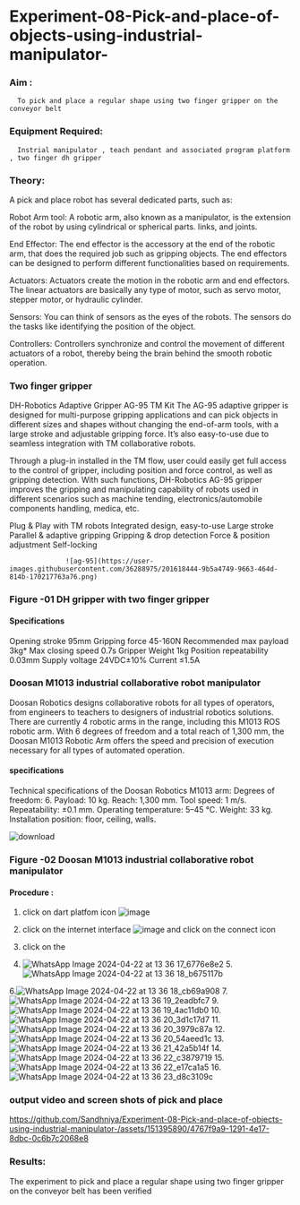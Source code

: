 # Experiment-08-Pick-and-place-of-objects-using-industrial-manipulator-

### Aim :
      To pick and place a regular shape using two finger gripper on the conveyor belt 
### Equipment Required: 
      Instrial manipulator , teach pendant and associated program platform , two finger dh gripper 
      
### Theory: 

A pick and place robot has several dedicated parts, such as:

Robot Arm tool: A robotic arm, also known as a manipulator, is the extension of the robot by using cylindrical or spherical parts. links, and joints.

End Effector: The end effector is the accessory at the end of the robotic arm, that does the required job such as gripping objects. The end effectors can be designed to perform different functionalities based on requirements.

Actuators: Actuators create the motion in the robotic arm and end effectors. The linear actuators are basically any type of motor, such as servo motor, stepper motor, or hydraulic cylinder.

Sensors: You can think of sensors as the eyes of the robots. The sensors do the tasks like identifying the position of the object.

Controllers: Controllers synchronize and control the movement of different actuators of a robot, thereby being the brain behind the smooth robotic operation.


### Two finger gripper 

DH-Robotics
Adaptive Gripper AG-95 TM Kit
The AG-95 adaptive gripper is designed for multi-purpose gripping applications and can pick objects in different sizes and shapes without changing the end-of-arm tools, with a large stroke and adjustable gripping force. It’s also easy-to-use due to seamless integration with TM collaborative robots.

Through a plug-in installed in the TM flow, user could easily get full access to the control of gripper, including position and force control, as well as gripping detection. With such functions, DH-Robotics AG-95 gripper improves the gripping and manipulating capability of robots used in different scenarios such as machine tending, electronics/automobile components handling, medica, etc.

Plug & Play with TM robots
Integrated design, easy-to-use
Large stroke
Parallel & adaptive gripping
Gripping & drop detection
Force & position adjustment
Self-locking

                  ![ag-95](https://user-images.githubusercontent.com/36288975/201618444-9b5a4749-9663-464d-814b-170217763a76.png)
### Figure -01 DH gripper with two finger gripper 

#### Specifications

Opening stroke	95mm
Gripping force 	45-160N
Recommended max payload	3kg*
Max closing speed	0.7s
Gripper Weight	1kg
Position repeatability	0.03mm
Supply voltage	24VDC±10%
Current	≤1.5A



### Doosan M1013 industrial collaborative robot manipulator 
Doosan Robotics designs collaborative robots for all types of operators, from engineers to teachers to designers of industrial robotics solutions. There are currently 4 robotic arms in the range, including this M1013 ROS robotic arm. With 6 degrees of freedom and a total reach of 1,300 mm, the Doosan M1013 Robotic Arm offers the speed and precision of execution necessary for all types of automated operation.

#### specifications 
Technical specifications of the Doosan Robotics M1013 arm:
Degrees of freedom: 6.
Payload: 10 kg.
Reach: 1,300 mm.
Tool speed: 1 m/s.
Repeatability: ±0.1 mm.
Operating temperature: 5–45 °C.
Weight: 33 kg.
Installation position: floor, ceiling, walls.



![download](https://user-images.githubusercontent.com/36288975/201624230-89cc83ff-cecd-49ea-84c6-c67066e9d157.jpg)

### Figure -02 Doosan M1013 industrial collaborative robot manipulator 

#### Procedure : 

1. click on dart platfom icon ![image](https://user-images.githubusercontent.com/36288975/201621038-f1248586-5c20-40fd-8a74-68c7d8b44939.png)
2. click on the internet interface 
![image](https://user-images.githubusercontent.com/36288975/201621235-3b8b46a9-3c19-4207-9ea2-6a7954eb6135.png)
and click on the connect icon 

3. click on the
4. ![WhatsApp Image 2024-04-22 at 13 36 17_6776e8e2](https://github.com/Sandhniya/Experiment-08-Pick-and-place-of-objects-using-industrial-manipulator-/assets/151395890/1319c0ff-a44e-428c-80df-6a4f8cdc42a1)
5.![WhatsApp Image 2024-04-22 at 13 36 18_b675117b](https://github.com/Sandhniya/Experiment-08-Pick-and-place-of-objects-using-industrial-manipulator-/assets/151395890/7db2c819-3da0-4914-927e-ef95ac6bda78)

6.![WhatsApp Image 2024-04-22 at 13 36 18_cb69a908](https://github.com/Sandhniya/Experiment-08-Pick-and-place-of-objects-using-industrial-manipulator-/assets/151395890/69caa19b-4b8e-4ec3-9f9a-a7d9a6c4efc0)
7.![WhatsApp Image 2024-04-22 at 13 36 19_2eadbfc7](https://github.com/Sandhniya/Experiment-08-Pick-and-place-of-objects-using-industrial-manipulator-/assets/151395890/3b259b77-3d5f-4051-8cdb-adf5d617efdb)
9.![WhatsApp Image 2024-04-22 at 13 36 19_4ac11db0](https://github.com/Sandhniya/Experiment-08-Pick-and-place-of-objects-using-industrial-manipulator-/assets/151395890/f1e9dac5-b901-47d3-b219-f86a0c141d7a)
10.![WhatsApp Image 2024-04-22 at 13 36 20_3d1c17d7](https://github.com/Sandhniya/Experiment-08-Pick-and-place-of-objects-using-industrial-manipulator-/assets/151395890/4869532d-f32e-4083-958f-79504e407ba5)
11.![WhatsApp Image 2024-04-22 at 13 36 20_3979c87a](https://github.com/Sandhniya/Experiment-08-Pick-and-place-of-objects-using-industrial-manipulator-/assets/151395890/54a8e48d-4a62-4a71-93b0-81b870b3979f)
12.![WhatsApp Image 2024-04-22 at 13 36 20_54aeed1c](https://github.com/Sandhniya/Experiment-08-Pick-and-place-of-objects-using-industrial-manipulator-/assets/151395890/cf7252bd-b8c0-4942-bd26-3c96cb953cd9)
13.![WhatsApp Image 2024-04-22 at 13 36 21_42a5b14f](https://github.com/Sandhniya/Experiment-08-Pick-and-place-of-objects-using-industrial-manipulator-/assets/151395890/19ab19fd-65bd-4ed1-8b1a-9a75cbd574ba)
14.![WhatsApp Image 2024-04-22 at 13 36 22_c3879719](https://github.com/Sandhniya/Experiment-08-Pick-and-place-of-objects-using-industrial-manipulator-/assets/151395890/f2bb5c6d-bf41-40b7-ba6a-bfb54d011c26)
15.![WhatsApp Image 2024-04-22 at 13 36 22_e17ca1a5](https://github.com/Sandhniya/Experiment-08-Pick-and-place-of-objects-using-industrial-manipulator-/assets/151395890/9a40efc2-953c-4c06-bd42-b653435b38f5)
16.![WhatsApp Image 2024-04-22 at 13 36 23_d8c3109c](https://github.com/Sandhniya/Experiment-08-Pick-and-place-of-objects-using-industrial-manipulator-/assets/151395890/2e5da1ff-02b8-41ba-b206-c15ef897171f)
   
 























### output video and screen shots of pick and place 





https://github.com/Sandhniya/Experiment-08-Pick-and-place-of-objects-using-industrial-manipulator-/assets/151395890/4767f9a9-1291-4e17-8dbc-0c6b7c2068e8





### Results: 
The experiment to pick and place a regular shape using two finger gripper on the conveyor belt has been verified





